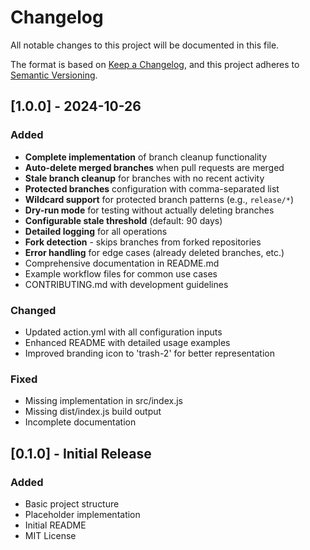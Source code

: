 # Changelog

All notable changes to this project will be documented in this file.

The format is based on [Keep a Changelog](https://keepachangelog.com/en/1.0.0/),
and this project adheres to [Semantic Versioning](https://semver.org/spec/v2.0.0.html).

## [1.0.0] - 2024-10-26

### Added
- **Complete implementation** of branch cleanup functionality
- **Auto-delete merged branches** when pull requests are merged
- **Stale branch cleanup** for branches with no recent activity
- **Protected branches** configuration with comma-separated list
- **Wildcard support** for protected branch patterns (e.g., `release/*`)
- **Dry-run mode** for testing without actually deleting branches
- **Configurable stale threshold** (default: 90 days)
- **Detailed logging** for all operations
- **Fork detection** - skips branches from forked repositories
- **Error handling** for edge cases (already deleted branches, etc.)
- Comprehensive documentation in README.md
- Example workflow files for common use cases
- CONTRIBUTING.md with development guidelines

### Changed
- Updated action.yml with all configuration inputs
- Enhanced README with detailed usage examples
- Improved branding icon to 'trash-2' for better representation

### Fixed
- Missing implementation in src/index.js
- Missing dist/index.js build output
- Incomplete documentation

## [0.1.0] - Initial Release

### Added
- Basic project structure
- Placeholder implementation
- Initial README
- MIT License

